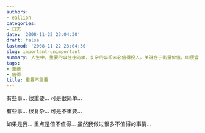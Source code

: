```yaml
---
authors:
- eallion
categories:
- 日志
date: '2008-11-22 23:04:30'
draft: false
lastmod: '2008-11-22 23:04:30'
slug: important-unimportant
summary: 人生中，重要的事往往简单，复杂的事却未必值得投入。关键在于衡量价值，即便曾为不值得的事付出过代价。
tags:
- 重要
- 值得
title: 重要不重要
---
```

有些事...
很重要...
可是很简单...

有些事...
很复杂...
可是不重要...

如果是我...
重点是值不值得...
虽然我做过很多不值得的事情...